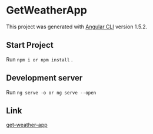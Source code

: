 # GetWeatherApp

This project was generated with [Angular CLI](https://github.com/angular/angular-cli) version 1.5.2.

## Start Project

Run `npm i or npm install` .

## Development server

Run `ng serve -o or ng serve --open`


## Link

[get-weather-app](https://milanzivanov.github.io/weather-app-a5/)
